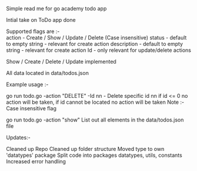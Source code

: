 Simple read me for go academy todo app

Intial take on ToDo app done

Supported flags are :-  
    action      - Create / Show / Update / Delete (Case insensitive)
    status      - default to empty string - relevant for create action
    description - default to empty string - relevant for create action
    Id          - only relevant for update/delete actions

Show / Create / Delete / Update implemented

All data located in data/todos.json

Example usage :- 

go run todo.go -action "DELETE" -Id nn - Delete specific id nn
if id <= 0 no action will be taken, if id cannot be located no action will be taken
Note :- Case insensitive flag

go run todo.go -action "show" 
List out all elements in the data/todos.json file

Updates:-

Cleaned up Repo
Cleaned up folder structure
Moved type to own 'datatypes' package
Split code into packages datatypes, utils, constants
Increased error handling
